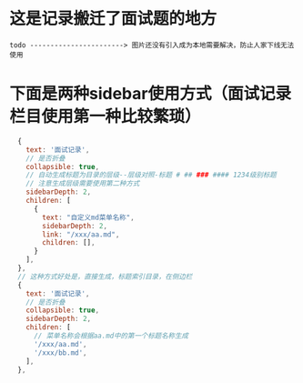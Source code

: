 <!--
 * @Author: lijing
 * @Date: 2023-11-23 11:48:23
 * @LastEditors: lijing
 * @LastEditTime: 2024-01-13 18:41:33
 * @Description: 
-->
# 这是记录搬迁了面试题的地方

`todo -----------------------> 图片还没有引入成为本地需要解决，防止人家下线无法使用`

# 下面是两种sidebar使用方式（面试记录栏目使用第一种比较繁琐）

```js
  {
    text: '面试记录',
    // 是否折叠
    collapsible: true,
    // 自动生成标题为目录的层级--层级对照-标题 # ## ### #### 1234级别标题
    // 注意生成层级需要使用第二种方式
    sidebarDepth: 2,
    children: [
      {
        text: "自定义md菜单名称",
        sidebarDepth: 2,
        link: "/xxx/aa.md",
        children: [],
      }
    ],
  },
  // 这种方式好处是，直接生成，标题索引目录，在侧边栏
  {
    text: '面试记录',
    // 是否折叠
    collapsible: true,
    sidebarDepth: 2,
    children: [
      // 菜单名称会根据aa.md中的第一个标题名称生成
      '/xxx/aa.md',
      '/xxx/bb.md',
    ],
  },
```